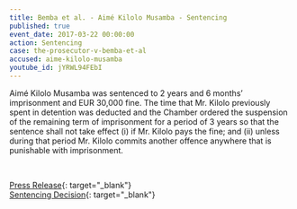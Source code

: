 ```yaml
---
title: Bemba et al. - Aimé Kilolo Musamba - Sentencing
published: true
event_date: 2017-03-22 00:00:00
action: Sentencing
case: the-prosecutor-v-bemba-et-al
accused: aime-kilolo-musamba
youtube_id: jYRWL94FEbI
---
```


Aimé Kilolo Musamba was sentenced to 2 years and 6 months’ imprisonment and EUR 30,000 fine. The time that Mr. Kilolo previously spent in detention was deducted and the Chamber ordered the suspension of the remaining term of imprisonment for a period of 3 years so that the sentence shall not take effect (i) if Mr. Kilolo pays the fine; and (ii) unless during that period Mr. Kilolo commits another offence anywhere that is punishable with imprisonment.

&nbsp;

[Press Release](https://www.icc-cpi.int/Pages/item.aspx?name=pr1287){: target="_blank"}<br>[Sentencing Decision](https://www.icc-cpi.int/CourtRecords/CR2017_01420.PDF){: target="_blank"}
